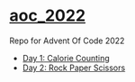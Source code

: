 # [aoc_2022](https://adventofcode.com/2022)
Repo for Advent Of Code 2022

- [Day 1: Calorie Counting](https://adventofcode.com/2022/day/1)
- [Day 2: Rock Paper Scissors](https://adventofcode.com/2022/day/2)
